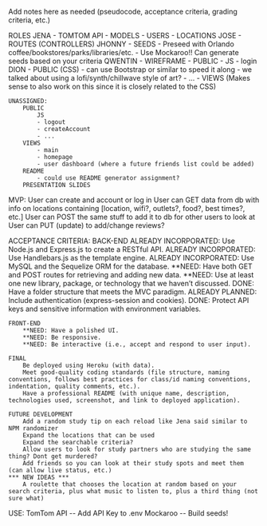 Add notes here as needed (pseudocode, acceptance criteria, grading criteria, etc.)

ROLES
    JENA
        - TOMTOM API 
        - MODELS
            - USERS
            - LOCATIONS
    JOSE
        - ROUTES (CONTROLLERS)
    JHONNY
        - SEEDS
            - Preseed with Orlando coffee/bookstores/parks/libraries/etc.
            - Use Mockaroo!! Can generate seeds based on your criteria
    QWENTIN
        - WIREFRAME
        - PUBLIC
            - JS 
                - login 
    DION
        - PUBLIC (CSS)
            - can use Bootstrap or similar to speed it along
            - we talked about using a lofi/synth/chillwave style of art?
            - ...
        - VIEWS (Makes sense to also work on this since it is closely related to the CSS)

    UNASSIGNED:
        PUBLIC
            JS 
            - logout
            - createAccount
            - ...
        VIEWS
            - main
            - homepage
            - user dashboard (where a future friends list could be added)
        README
            - could use README generator assignment?
        PRESENTATION SLIDES

MVP:
    User can create and account or log in
    User can GET data from db with info on locations containing [location, wifi?, outlets?, food?, best times?, etc.]
    User can POST the same stuff to add it to db for other users to look at
    User can PUT (update) to add/change reviews?

ACCEPTANCE CRITERIA:
    BACK-END
        ALREADY INCORPORATED: Use Node.js and Express.js to create a RESTful API.
        ALREADY INCORPORATED: Use Handlebars.js as the template engine.
        ALREADY INCORPORATED: Use MySQL and the Sequelize ORM for the database.
        **NEED: Have both GET and POST routes for retrieving and adding new data.
        **NEED: Use at least one new library, package, or technology that we haven’t discussed.
        DONE: Have a folder structure that meets the MVC paradigm.
        ALREADY PLANNED: Include authentication (express-session and cookies).
        DONE: Protect API keys and sensitive information with environment variables.
  
    FRONT-END
        **NEED: Have a polished UI.
        **NEED: Be responsive.
        **NEED: Be interactive (i.e., accept and respond to user input).  
    
    FINAL
        Be deployed using Heroku (with data).
        Meet good-quality coding standards (file structure, naming conventions, follows best practices for class/id naming conventions, indentation, quality comments, etc.).
        Have a professional README (with unique name, description, technologies used, screenshot, and link to deployed application).

    FUTURE DEVELOPMENT
        Add a random study tip on each reload like Jena said similar to NPM randomizer
        Expand the locations that can be used
        Expand the searchable criteria?
        Allow users to look for study partners who are studying the same thing? Dont get murdered?
        Add friends so you can look at their study spots and meet them (can allow live status, etc.)
    *** NEW IDEAS ***
        A roulette that chooses the location at random based on your search criteria, plus what music to listen to, plus a third thing (not sure what)

USE:
    TomTom API -- Add API Key to .env
    Mockaroo -- Build seeds!
